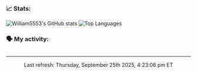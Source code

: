 ### 📈 Stats:
![William5553's GitHub stats](https://gh-readme-stats-git-main-william5553s-projects.vercel.app/api?username=wkangg&show_icons=true&theme=dark&include_all_commits=true&count_private=true&hide_border=true)
![Top Languages](https://gh-readme-stats-git-main-william5553s-projects.vercel.app/api/top-langs/?username=wkangg&langs_count=10&layout=compact&theme=dark&include_all_commits=true&count_private=true&hide_border=true)

### 🗣 My activity:
```

```

------------
<p align="center">Last refresh: Thursday, September 25th 2025, 4:23:06 pm ET</p>
